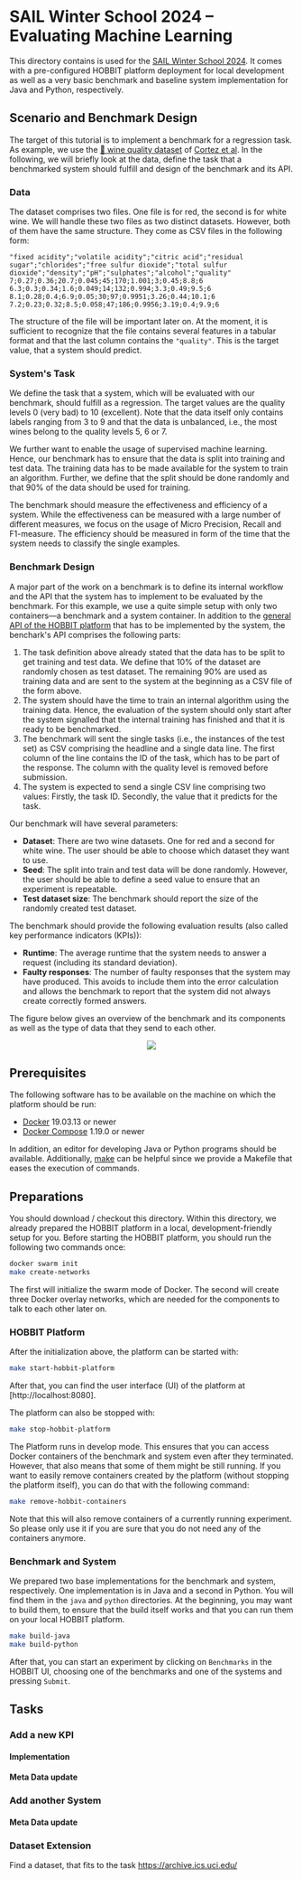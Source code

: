 # SAIL Winter School 2024 – Evaluating Machine Learning

This directory contains is used for the [SAIL Winter School 2024](https://indico.uni-paderborn.de/event/62/). It comes with a pre-configured HOBBIT platform deployment for local development as well as a very basic benchmark and baseline system implementation for Java and Python, respectively.

## Scenario and Benchmark Design

The target of this tutorial is to implement a benchmark for a regression task. As example, we use the [🍷 wine quality dataset](https://archive.ics.uci.edu/dataset/186/wine+quality) of [Cortez et al](https://repositorium.sdum.uminho.pt/bitstream/1822/10029/1/wine5.pdf). In the following, we will briefly look at the data, define the task that a benchmarked system should fulfill and design of the benchmark and its API.

### Data 

The dataset comprises two files. One file is for red, the second is for white wine. We will handle these two files as two distinct datasets. However, both of them have the same structure. They come as CSV files in the following form:
```
"fixed acidity";"volatile acidity";"citric acid";"residual sugar";"chlorides";"free sulfur dioxide";"total sulfur dioxide";"density";"pH";"sulphates";"alcohol";"quality"
7;0.27;0.36;20.7;0.045;45;170;1.001;3;0.45;8.8;6
6.3;0.3;0.34;1.6;0.049;14;132;0.994;3.3;0.49;9.5;6
8.1;0.28;0.4;6.9;0.05;30;97;0.9951;3.26;0.44;10.1;6
7.2;0.23;0.32;8.5;0.058;47;186;0.9956;3.19;0.4;9.9;6
```
The structure of the file will be important later on. At the moment, it is sufficient to recognize that the file contains several features in a tabular format and that the last column contains the `"quality"`. This is the target value, that a system should predict.

### System's Task

We define the task that a system, which will be evaluated with our benchmark, should fulfill as a regression. The target values are the quality levels 0 (very bad) to 10 (excellent). Note that the data itself only contains labels ranging from 3 to 9 and that the data is unbalanced, i.e., the most wines belong to the quality levels 5, 6 or 7.

We further want to enable the usage of supervised machine learning. Hence, our benchmark has to ensure that the data is split into training and test data. The training data has to be made available for the system to train an algorithm. Further, we define that the split should be done randomly and that 90% of the data should be used for training.

The benchmark should measure the effectiveness and efficiency of a system. While the effectiveness can be measured with a large number of different measures, we focus on the usage of Micro Precision, Recall and F1-measure. The efficiency should be measured in form of the time that the system needs to classify the single examples.

### Benchmark Design

A major part of the work on a benchmark is to define its internal workflow and the API that the system has to implement to be evaluated by the benchmark. For this example, we use a quite simple setup with only two containers—a benchmark and a system container. In addition to the [general API of the HOBBIT platform](system_integration_api.html) that has to be implemented by the system, the benchark's API comprises the following parts:
1. The task definition above already stated that the data has to be split to get training and test data. We define that 10% of the dataset are randomly chosen as test dataset. The remaining 90% are used as training data and are sent to the system at the beginning as a CSV file of the form above.
2. The system should have the time to train an internal algorithm using the training data. Hence, the evaluation of the system should only start after the system signalled that the internal training has finished and that it is ready to be benchmarked.
3. The benchmark will sent the single tasks (i.e., the instances of the test set) as CSV comprising the headline and a single data line. The first column of the line contains the ID of the task, which has to be part of the response. The column with the quality level is removed before submission.
4. The system is expected to send a single CSV line comprising two values: Firstly, the task ID. Secondly, the value that it predicts for the task.

Our benchmark will have several parameters:
* **Dataset**: There are two wine datasets. One for red and a second for white wine. The user should be able to choose which dataset they want to use.
* **Seed**: The split into train and test data will be done randomly. However, the user should be able to define a seed value to ensure that an experiment is repeatable.
* **Test dataset size**: The benchmark should report the size of the randomly created test dataset.

The benchmark should provide the following evaluation results (also called key performance indicators (KPIs)):
* **Runtime**: The average runtime that the system needs to answer a request (including its standard deviation).
* **Faulty responses**: The number of faulty responses that the system may have produced. This avoids to include them into the error calculation and allows the benchmark to report that the system did not always create correctly formed answers.

The figure below gives an overview of the benchmark and its components as well as the type of data that they send to each other.

<p align="center">
  <img src="/images/Components-diagram-wine-benchmark.svg" />
</p>

## Prerequisites

The following software has to be available on the machine on which the platform should be run:

* [Docker](https://www.docker.com/) 19.03.13 or newer
* [Docker Compose](https://docs.docker.com/compose/) 1.19.0 or newer

In addition, an editor for developing Java or Python programs should be available. Additionally, [make](https://www.gnu.org/software/make/manual/html_node/index.html) can be helpful since we provide a Makefile that eases the execution of commands.

## Preparations

You should download / checkout this directory. Within this directory, we already prepared the HOBBIT platform in a local, development-friendly setup for you. Before starting the HOBBIT platform, you should run the following two commands once:
```sh
docker swarm init
make create-networks
```
The first will initialize the swarm mode of Docker. The second will create three Docker overlay networks, which are needed for the components to talk to each other later on.

### HOBBIT Platform

After the initialization above, the platform can be started with:
```sh
make start-hobbit-platform
```
After that, you can find the user interface (UI) of the platform at [http://localhost:8080].

The platform can also be stopped with:
```sh
make stop-hobbit-platform
```

The Platform runs in develop mode. This ensures that you can access Docker containers of the benchmark and system even after they terminated. However, that also means that some of them might be still running. If you want to easily remove containers created by the platform (without stopping the platform itself), you can do that with the following command:
```sh
make remove-hobbit-containers
```
Note that this will also remove containers of a currently running experiment. So please only use it if you are sure that you do not need any of the containers anymore.

### Benchmark and System

We prepared two base implementations for the benchmark and system, respectively. One implementation is in Java and a second in Python. You will find them in the `java` and `python` directories. At the beginning, you may want to build them, to ensure that the build itself works and that you can run them on your local HOBBIT platform.
```sh
make build-java
make build-python
```
After that, you can start an experiment by clicking on `Benchmarks` in the HOBBIT UI, choosing one of the benchmarks and one of the systems and pressing `Submit`.

## Tasks

### Add a new KPI

#### Implementation

#### Meta Data update

### Add another System

#### Meta Data update

### Dataset Extension

Find a dataset, that fits to the task
https://archive.ics.uci.edu/
